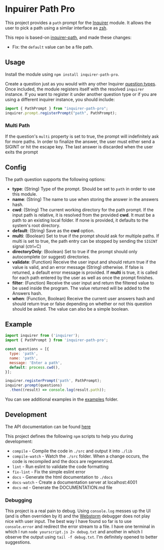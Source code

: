 # Inpuirer Path Pro

This project provides a `path` prompt for the [Inquirer](https://github.com/SBoudrias/Inquirer.js/) module. It allows the user to pick a path using a similar interface as [zsh](http://www.zsh.org/).

This repo is based-on [inquirer-path](https://github.com/aam229/inquirer-path), and made these changes:

- Fix: the `default` value can be a file path.

## Usage

Install the module using `npm install inquirer-path-pro`.

Create a question just as you would with any other Inquirer [question types](https://github.com/SBoudrias/Inquirer.js/#question). Once included, the module registers itself with the resolved `inquirer` instance. If you want to register it under another question type or if you are using a different inquirer instance, you should include:

```js
import { PathPrompt } from "inquirer-path-pro";
inquirer.prompt.registerPrompt("path", PathPrompt);
```

### Multi Path

If the question's `multi` property is set to true, the prompt will indefinitely ask for more paths. In order to finalize the answer, the user must either send a SIGINT or hit the escape key. The last answer is discarded when the user exits the prompt

## Config

The path question supports the following options:

- **type**: (String) Type of the prompt. Should be set to `path` in order to use this module.
- **name**: (String) The name to use when storing the answer in the answers hash.
- **cwd**: (String) The current working directory for the path prompt. If the input path is relative, it is resolved from the provided **cwd**. It must be a path to an existing local folder. If none is provided, it defaults to the system's root directory.
- **default**: (String) Save as the **cwd** option.
- **multi**: (Boolean) Set to true if the prompt should ask for multiple paths. If multi is set to true, the path entry can be stopped by sending the `SIGINT` signal (ctrl+C)
- **directoryOnly**: (Boolean) Set to true if the prompt should only autocomplete (or suggest) directories.
- **validate**: (Function) Receive the user input and should return true if the value is valid, and an error message (String) otherwise. If false is returned, a default error message is provided. If **multi** is true, it is called for each path entered by the user as well as once the prompt finishes.
- **filter**: (Function) Receive the user input and return the filtered value to be used inside the program. The value returned will be added to the Answers hash.
- **when**: (Function, Boolean) Receive the current user answers hash and should return true or false depending on whether or not this question should be asked. The value can also be a simple boolean.

## Example

```js
import inquirer from ('inquirer');
import { PathPrompt } from 'inquirer-path-pro';

const questions = [{
  type: 'path',
  name: 'path',
  message: 'Enter a path',
  default: process.cwd(),
}];

inquirer.registerPrompt('path', PathPrompt);
inquirer.prompt(questions)
  .then((result) => console.log(result.path));
```

You can see additional examples in the [examples](./examples) folder.

## Development

The API documentation can be found [here](./DOCUMENTATION.md)

This project defines the following `npm` scripts to help you during development:

- `compile` - Compile the code in `./src` and output it into `./lib`
- `compile-watch` - Watch the `./src` folder. When a change occurs, the code is recompiled and the docs are regenerated.
- `lint` - Run eslint to validate the code formatting
- `fix-lint` - Fix the simple eslint error
- `docs` - Generate the html documentation to `./docs`
- `docs-watch` - Create a documentation server at localhost:4001
- `docs-md` - Generate the DOCUMENTATION.md file

### Debugging

This project is a real pain to debug. Using `console.log` messes up the UI (and is often overriden by it) and the [Webstorm](https://www.jetbrains.com/webstorm/) debugger does not play nice with user input. The best way I have found so far is to use `console.error` and redirect the error stream to a file. I have one terminal in which I run `node yourscript.js 2> debug.txt` and another in which I observe the output using `tail -f debug.txt`. I'm definitely opened to better suggestions.
